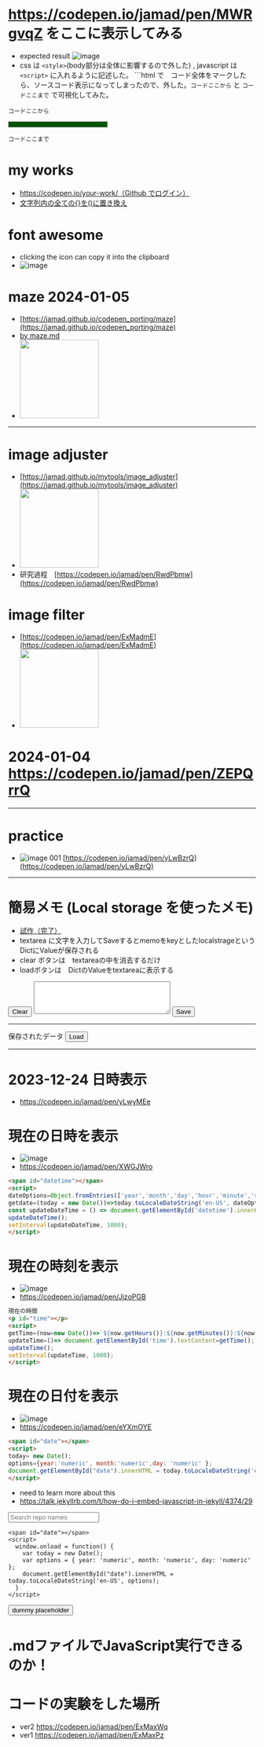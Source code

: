 <link rel="stylesheet" type="text/css" href="/assets/css/styles.css" />


# https://codepen.io/jamad/pen/MWRgvqZ をここに表示してみる　
* expected result ![image](https://github.com/jamad/jamad.github.io/assets/949913/e23d4041-14a8-40be-952f-253c5128a7ea)
* css は `<style>`(body部分は全体に影響するので外した) , javascript は`<script>` に入れるように記述した。 ```html で　コード全体をマークしたら、ソースコード表示になってしまったので、外した。`コードここから` と  `コードここまで` で可視化してみた。

`コードここから`
<div class="health-bar">
  <div class="inner-bar" id="health"></div>
</div>

<style>
.health-bar {
  width: 200px;
  height: 10px;
  background-color: #500;
  border: 1px solid #666;
}

.inner-bar {
  width: 100%;
  height: 100%;
  background-color: #050;
  transition: width 0.5s ease;
}
</style>

<script>
let currentHealth = 100.0;
function takeDamage() {
  currentHealth -= 20;
  if (currentHealth <= 0) {
    currentHealth = 0;
  }
  updateHealthBar();
}
function updateHealthBar() {
  const healthBar = document.getElementById('health');
  healthBar.style.width = currentHealth + '%';
}

function damageLoop() {
  setInterval(function() {   
    if (currentHealth === 0) {
      currentHealth = 120; // 100 だと何故かフルにならないので
      updateHealthBar();
    }
    takeDamage();// can keep 0 health
  }, 1000);// every second
}

// ページが読み込まれたときにダメージループを開始
window.onload = function() {
  damageLoop();
};
</script> 

`コードここまで`


# my works
* [https://codepen.io/your-work/（Github でログイン）](https://codepen.io/your-work/)
* [文字列内の全ての{}を()に置き換え](https://codepen.io/jamad/pen/NWmwpVm)

# font awesome
* clicking the icon can copy it into the clipboard
* ![image](https://github.com/jamad/jamad.github.io/assets/949913/71db6ccb-39a4-4fb0-99a3-99eb71c6b0c4)


# maze 2024-01-05
* [https://jamad.github.io/codepen_porting/maze](https://jamad.github.io/codepen_porting/maze)
* [by maze.md](https://github.com/jamad/jamad.github.io/blob/master/codepen_porting/maze.md)
* <img src="https://github.com/jamad/jamad.github.io/assets/949913/7a6d3d40-18c4-440d-9d1a-4a6f7bc4dae4" width="160" />
---

# image adjuster
* [https://jamad.github.io/mytools/image_adjuster](https://jamad.github.io/mytools/image_adjuster)
* <img src="https://github.com/jamad/jamad.github.io/assets/949913/e50d8a56-59ec-4641-ad1f-594abe37cba1" width="160" />
* 研究過程　[https://codepen.io/jamad/pen/RwdPbmw](https://codepen.io/jamad/pen/RwdPbmw)

# image filter
* [https://codepen.io/jamad/pen/ExMadmE](https://codepen.io/jamad/pen/ExMadmE)
* <img src="https://github.com/jamad/jamad.github.io/assets/949913/1cb81a0f-03ab-406e-9333-aa9ab63654f0" width="160" />

# 2024-01-04 https://codepen.io/jamad/pen/ZEPQrrQ

---

# practice
* ![image](https://github.com/jamad/jamad.github.io/assets/949913/50f1390a-13fc-4a7d-a750-847e7034cbfa) 001 [https://codepen.io/jamad/pen/yLwBzrQ](https://codepen.io/jamad/pen/yLwBzrQ)

---

# 簡易メモ (Local storage を使ったメモ)
* [試作（完了）](https://codepen.io/jamad/pen/wvOBJwE?editors=1000)
* textarea に文字を入力してSaveするとmemoをkeyとしたlocalstrageというDictにValueが保存される
* clear ボタンは　textareaの中を消去するだけ
* loadボタンは　DictのValueをtextareaに表示する

<head><meta charset="UTF-8"></head>

<input id="clear" value="Clear" type="button" onclick="clearMemo()">
<textarea id="memo" rows="4" cols="32" name="memo"></textarea>
<input id="save" value="Save" type="button" onclick="saveMemo()"> 

<hr>
保存されたデータ
<input id="load" value="Load" type="button" onclick="loadMemo()"> 
<div id="display"></div>

<script>
  memoInput = document.getElementById("memo");
  clearMemo=()=>memoInput.value = "";
  
  displayDiv = document.getElementById("display");
  
  memoInput.value = localStorage.getItem("memo");
  if (memoInput.value)displayDiv.innerHTML = `${localStorage.getItem("memo")}`;
  
  function saveMemo() {
    localStorage.setItem("memo", memoInput.value);
    displayDiv.innerHTML=`${localStorage.getItem("memo")}`;
    if (localStorage.getItem("memo")=='') displayDiv.innerHTML = "No saved memo found yet!";
  }

  function loadMemo() {
    memoInput.value = localStorage.getItem("memo");
    if (memoInput.value==''){ displayDiv.innerHTML = "No saved memo found yet!";}
    else{displayDiv.innerHTML=`${memoInput.value}`;}
  }

</script>


---

# 2023-12-24  日時表示
* https://codepen.io/jamad/pen/yLwyMEe

<p id="mytime"></p>
<script>
opt=Object.fromEntries(['year','month','day','hour','minute','second'].map(k=>[k,'numeric']));
d=(t = new Date())=>t.toLocaleDateString('en-US',opt);
ut=()=> document.getElementById('mytime').innerHTML=d();
setInterval(ut, 500);
</script>

# 現在の日時を表示
* ![image](https://github.com/jamad/jamad.github.io/assets/949913/18f44f87-42b1-4fa3-b91f-71726a1d20ee)
* https://codepen.io/jamad/pen/XWGJWro
```html
<span id="datetime"></span>
<script>
dateOptions=Object.fromEntries(['year','month','day','hour','minute','second'].map(key=>[key,'numeric']));
getdate=(today = new Date())=>today.toLocaleDateString('en-US', dateOptions);
const updateDateTime = () => document.getElementById('datetime').innerHTML =`${getdate()}`;
updateDateTime();
setInterval(updateDateTime, 1000);
</script>
```


# 現在の時刻を表示
* ![image](https://github.com/jamad/jamad.github.io/assets/949913/6cd01629-0eeb-495f-99de-02c4de680648)
* https://codepen.io/jamad/pen/JjzoPGB

```html
現在の時間
<p id="time"></p>
<script>
getTime=(now=new Date())=>`${now.getHours()}:${now.getMinutes()}:${now.getSeconds()}`;
updateTime=()=> document.getElementById('time').textContent=getTime();
updateTime();
setInterval(updateTime, 1000);
</script> 
```


# 現在の日付を表示
* ![image](https://github.com/jamad/jamad.github.io/assets/949913/3e1f707b-83b3-4f6b-85ef-c47c83b4d59b)
* https://codepen.io/jamad/pen/eYXmOYE

```html
<span id="date"></span>
<script>
today= new Date();
options={year:'numeric', month:'numeric',day: 'numeric' };
document.getElementById("date").innerHTML = today.toLocaleDateString('en-US', options);
</script>
```

* need to learn more about this
* https://talk.jekyllrb.com/t/how-do-i-embed-javascript-in-jekyll/4374/29
  

<div id="repos">
    <div class="container">
        <!-- Filter controls -->
        <div class="field">
            <p class="control has-icons-left">
                <input class="search input" type="text" placeholder="Search repo names">
                <span class="icon is-left">
                    <i class="fas fa-search" aria-hidden="true"></i>
                </span>
            </p>
        </div>
    </div>
</div>



```
<span id="date"></span>
<script>
  window.onload = function() {
    var today = new Date();
    var options = { year: 'numeric', month: 'numeric', day: 'numeric' };
    document.getElementById("date").innerHTML = today.toLocaleDateString('en-US', options);
  }
</script> 
```


<button onclick="copyText()"><span id="mystr">dummy placeholder</span></button>

<script>
var mystr= new Date().toISOString().slice(0, 10) + '-';
document.getElementById("mystr").innerText =mystr;

// テキストエリア追加し、コピー後に削除
function copyText() {
  var textArea = document.createElement("textarea");
  document.body.appendChild(textArea);
  textArea.value = mystr;
  textArea.select();
  document.execCommand("copy");
  document.body.removeChild(textArea);
  alert("copied : " + mystr);
}
</script>


# .mdファイルでJavaScript実行できるのか！
 
# コードの実験をした場所　
* ver2 https://codepen.io/jamad/pen/ExMaxWq
* ver1 https://codepen.io/jamad/pen/ExMaxPz


